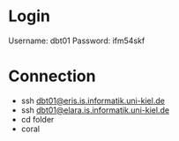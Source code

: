 # Login

Username: dbt01
Password: ifm54skf

# Connection

- ssh dbt01@eris.is.informatik.uni-kiel.de
- ssh dbt01@elara.is.informatik.uni-kiel.de
- cd folder
- coral
